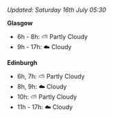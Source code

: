 *Updated: Saturday 16th July 05:30*

**Glasgow**

* 6h - 8h: :partly_sunny: Partly Cloudy
* 9h - 17h: :cloud: Cloudy

**Edinburgh**

* 6h, 7h: :partly_sunny: Partly Cloudy
* 8h, 9h: :cloud: Cloudy
* 10h: :partly_sunny: Partly Cloudy
* 11h - 17h: :cloud: Cloudy
